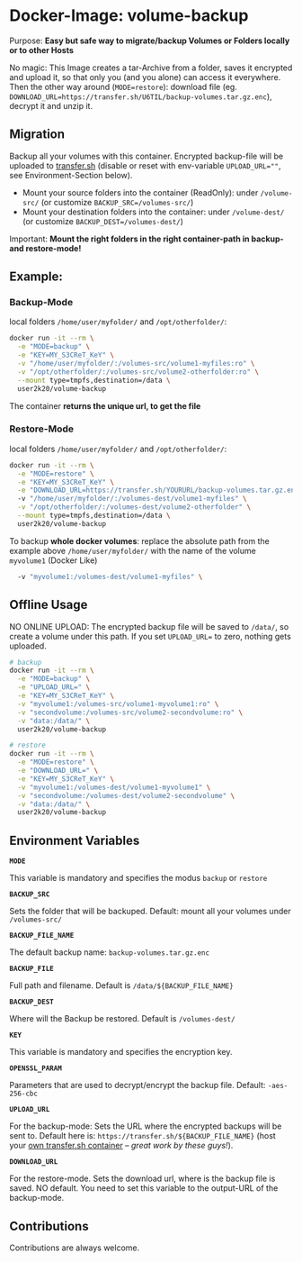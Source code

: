 # Docker-Image: volume-backup

Purpose: **Easy but safe way to migrate/backup Volumes or Folders locally or to other Hosts**

No magic: This Image creates a tar-Archive from a folder, saves it encrypted and upload it, so that only you (and you alone) can access it everywhere.
Then the other way around (`MODE=restore`): download file (eg. `DOWNLOAD_URL=https://transfer.sh/U6TIL/backup-volumes.tar.gz.enc`), decrypt it and unzip it.


##  Migration

Backup all your volumes with this container. Encrypted backup-file will be uploaded to [transfer.sh](https://transfer.sh/) (disable or reset with env-variable `UPLOAD_URL=""`, see Environment-Section below).

- Mount your source folders into the container (ReadOnly): under `/volume-src/` (or customize `BACKUP_SRC=/volumes-src/`)
- Mount your destination folders into the container: under `/volume-dest/` (or customize `BACKUP_DEST=/volumes-dest/`)

Important: **Mount the right folders in the right container-path in backup- and restore-mode!**

## Example:

### Backup-Mode

local folders `/home/user/myfolder/` and `/opt/otherfolder/`:

```bash
docker run -it --rm \
  -e "MODE=backup" \
  -e "KEY=MY_S3CReT_KeY" \
  -v "/home/user/myfolder/:/volumes-src/volume1-myfiles:ro" \
  -v "/opt/otherfolder/:/volumes-src/volume2-otherfolder:ro" \
  --mount type=tmpfs,destination=/data \
  user2k20/volume-backup
```
The container **returns the unique url, to get the file**

### Restore-Mode

local folders `/home/user/myfolder/` and `/opt/otherfolder/`:

```bash
docker run -it --rm \
  -e "MODE=restore" \
  -e "KEY=MY_S3CReT_KeY" \
  -e "DOWNLOAD_URL=https://transfer.sh/YOURURL/backup-volumes.tar.gz.enc"
  -v "/home/user/myfolder/:/volumes-dest/volume1-myfiles" \
  -v "/opt/otherfolder/:/volumes-dest/volume2-otherfolder" \
  --mount type=tmpfs,destination=/data \
  user2k20/volume-backup
```

To backup **whole docker volumes**: replace the absolute path from the example above `/home/user/myfolder/` with the name of the volume `myvolume1` (Docker Like)

```bash
  -v "myvolume1:/volumes-dest/volume1-myfiles" \
```
## Offline Usage

NO ONLINE UPLOAD: The encrypted backup file will be saved to `/data/`, so create a volume under this path. If you set `UPLOAD_URL=` to zero, nothing gets uploaded.

```bash
# backup
docker run -it --rm \
  -e "MODE=backup" \
  -e "UPLOAD_URL=" \
  -e "KEY=MY_S3CReT_KeY" \
  -v "myvolume1:/volumes-src/volume1-myvolume1:ro" \
  -v "secondvolume:/volumes-src/volume2-secondvolume:ro" \
  -v "data:/data/" \
  user2k20/volume-backup

# restore
docker run -it --rm \
  -e "MODE=restore" \
  -e "DOWNLOAD_URL=" \
  -e "KEY=MY_S3CReT_KeY" \
  -v "myvolume1:/volumes-dest/volume1-myvolume1" \
  -v "secondvolume:/volumes-dest/volume2-secondvolume" \
  -v "data:/data/" \
  user2k20/volume-backup
```

## Environment Variables

**`MODE`**

This variable is mandatory and specifies the modus `backup` or `restore`

**`BACKUP_SRC`**

Sets the folder that will be backuped. Default: mount all your volumes under `/volumes-src/`

**`BACKUP_FILE_NAME`**

The default backup name: `backup-volumes.tar.gz.enc`

**`BACKUP_FILE`**

Full path and filename. Default is `/data/${BACKUP_FILE_NAME}`


**`BACKUP_DEST`**

Where will the Backup be restored. Default is `/volumes-dest/`

**`KEY`**

This variable is mandatory and specifies the encryption key.

**`OPENSSL_PARAM`**

Parameters that are used to decrypt/encrypt the backup file. Default: `-aes-256-cbc`

**`UPLOAD_URL`**

For the backup-mode: Sets the URL where the encrypted backups will be sent to. Default here is: `https://transfer.sh/${BACKUP_FILE_NAME}` (host your [own transfer.sh container](https://github.com/dutchcoders/transfer.sh) – *great work by these guys!*).

**`DOWNLOAD_URL`**

For the restore-mode. Sets the download url, where is the backup file is saved. NO default. You need to set this variable to the output-URL of the backup-mode.

## Contributions

Contributions are always welcome.